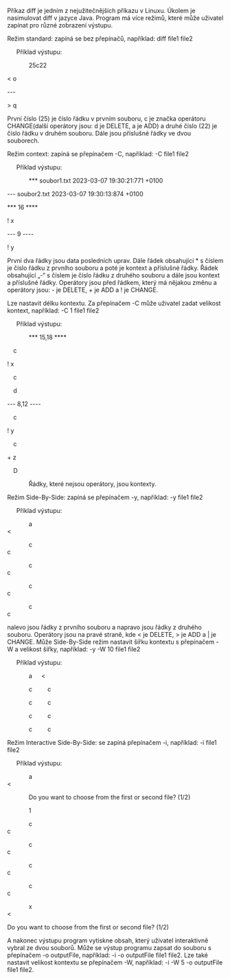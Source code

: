 Příkaz diff je jedním z nejužitečnějších příkazu v Linuxu. Úkolem je nasimulovat diff v jazyce Java. Program má více režimů, které může uživatel zapínat pro různé zobrazení výstupu.

Režim standard: zapíná se bez přepínačů, například: diff file1 file2

`	`Příklad výstupu: 

`		`25c22

< o

\---

\> q

První číslo (25) je číslo řádku v prvním souboru, c je značka operátoru CHANGE(další operátory jsou: d je DELETE, a je ADD) a druhé číslo (22) je číslo řádku v druhém souboru. Dále jsou příslušné řádky ve dvou souborech. 

Režim context: zapíná se přepínačem -C, například: -C file1 file2

`	`Příklad výstupu:

`		`\*\*\* soubor1.txt 2023-03-07 19:30:21:771 +0100

--- soubor2.txt 2023-03-07 19:30:13:874 +0100

\*\*\* 16 \*\*\*\*

! x

--- 9 ----

! y

První dva řádky jsou data posledních uprav. Dále řádek obsahující \* s číslem je číslo řádku z prvního souboru a poté je kontext a příslušné řádky. Řádek obsahující „-“ s číslem je číslo řádku z druhého souboru a dále jsou kontext a příslušné řádky. Operátory jsou před řádkem, který má nějakou změnu a operátory jsou: - je DELETE, + je ADD a ! je CHANGE.

Lze nastavit délku kontextu. Za přepínačem -C může uživatel zadat velikost kontext, například: -C 1 file1 file2

`	`Příklad výstupu:

`		`\*\*\* 15,18 \*\*\*\*

`  `c

! x

`  `c

`  `d

--- 8,12 ----

`  `c

! y

`  `c

\+ z

`  `D

`		`Řádky, které nejsou operátory, jsou kontexty. 

Režim Side-By-Side: zapíná se přepínačem -y, například: -y file1 file2

`	`Příklad výstupu:

`		`a`                                                               `<                                                                

`		`c`                                                                 `c                                                              

`		`c`                                                                 `c                                                              

`		`c`                                                                 `c                                                              

`		`c`                                                                 `c

nalevo jsou řádky z prvního souboru a napravo jsou řádky z druhého souboru. Operátory jsou na pravé straně, kde < je DELETE, > je ADD a | je CHANGE. Může Side-By-Side režim nastavit šířku kontextu s přepínačem -W a velikost šířky, například: -y -W 10 file1 file2

`	`Příklad výstupu:

`		`a`   `<    

`		`c`     `c  

`		`c`     `c  

`		`c`     `c  

`		`c`     `c

Režim Interactive Side-By-Side: se zapíná přepínačem -i, například: -i file1 file2

`	`Příklad výstupu:

`		`a`                                                               `<                                                                

`		`Do you want to choose from the first or second file? (1/2)

`		`1

`		`c`                                                                 `c                                                              

`		`c`                                                                 `c                                                              

`		`c`                                                                 `c                                                              

`		`c`                                                                 `c                                                              

`		`x`                                                               `<                                                                

Do you want to choose from the first or second file? (1/2)

A nakonec výstupu program vytiskne obsah, který uživatel interaktivně vybral ze dvou souborů. Může se výstup programu zapsat do souboru s přepínačem -o outputFile, například: -i -o outputFile file1 file2. Lze také nastavit velikost kontextu se přepínačem -W, například: -i -W 5 -o outputFile file1 file2.
